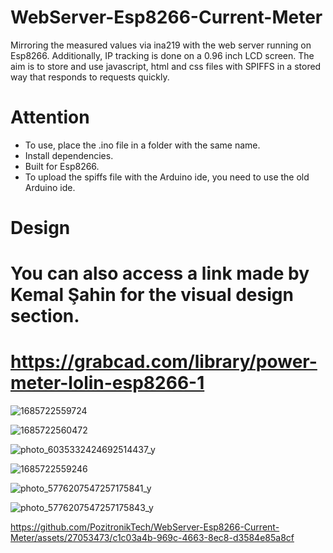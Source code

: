 # WebServer-Esp8266-Current-Meter
Mirroring the measured values via ina219 with the web server running on Esp8266. 
Additionally, IP tracking is done on a 0.96 inch LCD screen. 
The aim is to store and use javascript, html and css files with SPIFFS in a stored way that responds to requests quickly.

# Attention
- To use, place the .ino file in a folder with the same name.
- Install dependencies.
- Built for Esp8266.
- To upload the spiffs file with the Arduino ide, you need to use the old Arduino ide.

# Design
# You can also access a link made by Kemal Şahin for the visual design section.
# https://grabcad.com/library/power-meter-lolin-esp8266-1

![1685722559724](https://github.com/PozitronikTech/WebServer-Esp8266-Current-Meter/assets/27053473/c8654a2c-18ea-4822-9da6-b3e2e5902059)

![1685722560472](https://github.com/PozitronikTech/WebServer-Esp8266-Current-Meter/assets/27053473/3c83c148-16f1-4ff9-a51d-f94ac04fdc7f)

![photo_6035332424692514437_y](https://github.com/PozitronikTech/WebServer-Esp8266-Current-Meter/assets/27053473/833aceb8-693f-4caf-ac2e-5c93f836e116)

![1685722559246](https://github.com/PozitronikTech/WebServer-Esp8266-Current-Meter/assets/27053473/3f676a9c-e624-4a8b-88b1-19b409de160f)

![photo_5776207547257175841_y](https://github.com/PozitronikTech/WebServer-Esp8266-Current-Meter/assets/27053473/f7c35061-0806-458f-8d0c-71dfe63ca87e)

![photo_5776207547257175843_y](https://github.com/PozitronikTech/WebServer-Esp8266-Current-Meter/assets/27053473/db316f23-1845-4a3d-be30-143586cf3989)

https://github.com/PozitronikTech/WebServer-Esp8266-Current-Meter/assets/27053473/c1c03a4b-969c-4663-8ec8-d3584e85a8cf

